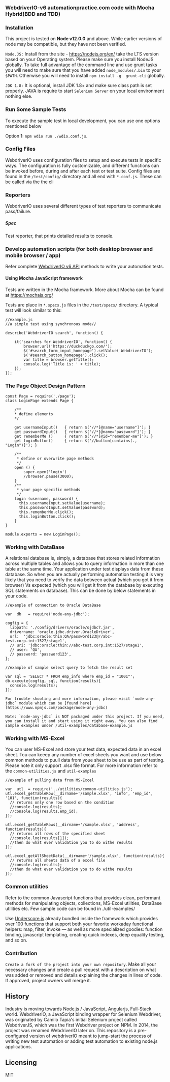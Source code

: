 ### WebdriverIO-v6 automationpractice.com code with Mocha Hybrid(BDD and TDD)

### Installation
This project is tested on **Node v12.0.0** and above.  While earlier versions of node may be compatible, but they have not been verified.

`Node.JS:` Install  from the site - https://nodejs.org/en/  take the LTS version based on your Operating system. Please make sure you install NodeJS globally. To take full advantage of the command line and use grunt tasks you will need to make sure that you have added `node_modules/.bin` to your `$PATH`.  Otherwise you will need to install `npm install -g  grunt-cli` globally.


`JDK 1.8:` It is optional, install JDK 1.8+ and make sure class path is set properly. JAVA is require to start `Selenium Server` on your local environment nothing else.


### Run Some Sample Tests

To execute the sample test in local development, you can use one options mentioned below

Option 1: `npm wdio run ./wdio.conf.js`.

### Config Files

WebdriverIO uses configuration files to setup and execute tests in specific ways.  The configuration is fully customizable, and different functions can be invoked before, during and after each test or test suite.  Config files are found in the `/test/config/` directory and all end with `*.conf.js`.  These can be called via the the cli

### Reporters

WebdriverIO uses several different types of test reporters to communicate pass/failure.

##### Spec

Test reporter, that prints detailed results to console.

### Develop automation scripts (for both desktop browser and mobile browser / app)

Refer complete [WebdriverIO v6 API](https://webdriver.io/docs/api.html) methods to write your automation tests.

#### Using Mocha JavaScript framework

Tests are written in the Mocha framework. More about Mocha can be found at  https://mochajs.org/

Tests are place in `*.specs.js` files in the `/test/specs/` directory. A typical test will look similar to this:
```
//example.js
//a simple test using synchronous mode//

describe('WebdriverIO search', function() {

    it('searches for WebdriverIO', function() {
        browser.url('https://duckduckgo.com/');
        $('#search_form_input_homepage').setValue('WebdriverIO');
        $('#search_button_homepage').click();
        var title = browser.getTitle();
        console.log('Title is: ' + title);
    });
});

```
### The Page Object Design Pattern

```
const Page = require('./page');
class LoginPage extends Page {

    /**
    * define elements
    */

    get usernameInput()   { return $('//*[@name="username"]'); }
    get passwordInput()   { return $('//*[@name="password"]'); }
    get rememberMe ()     { return $('//*[@id="remember-me"]'); }
    get loginButton()     { return $('//button[contains(., "Login")]'); }

    /**
     * define or overwrite page methods
     */
    open () {
        super.open('login')
        //browser.pause(3000);
    }
    /**
     * your page specific methods
     */
    login (username, password) {
      this.usernameInput.setValue(username);
      this.passwordInput.setValue(password);
      this.rememberMe.click();
      this.loginButton.click();
    }
}

module.exports = new LoginPage();

```

### Working with DataBase

A relational database is, simply, a database that stores related information across multiple tables and allows you to query information in more than one table at the same time. Your application under test displays data from these database. So when you are actually performing automation testing it is very likely that you need to verify the data between actual (which you got it from browser) Vs expected (which you will get it from the database by executing SQL statements on database). This can be done by below statements in your code.
```
//example of connection to Oracle DataBase

var  db   = require('node-any-jdbc');

cogfig = {
  libpath: './config/drivers/oracle/ojdbc7.jar',
  drivername: 'oracle.jdbc.driver.OracleDriver',
  url:  'jdbc:oracle:thin:QA/password123@//abc-test.corp.int:1527/stage1',
  // uri: 'jdbc:oracle:thin://abc-test.corp.int:1527/stage1',
  // user: 'QA',
  // password: 'password123',
};

//example of sample select query to fetch the result set

var sql = 'SELECT * FROM emp_info where emp_id = "1001"';
db.execute(cogfig, sql, function(results){
  console.log(results);
});

For trouble shooting and more information, please visit `node-any-jdbc` module which can be [found here](https://www.npmjs.com/package/node-any-jdbc)

Note: `node-any-jdbc` is NOT packaged under this project. If you need, you can install it and start using it right away. You can also find sample examples under /util-examples/database-example.js

```

### Working with MS-Excel

You can user MS-Excel and store your test data, expected data in an excel sheet. Tou can keeep any number of excel sheets you want and use below common methods to puull data from youe sheet to be use as part of testing.  Please note it only support .xlsx file format. For more information refer to the `common-utilities.js` and `util-examples`

```
//example of pulling data from MS-Excel

var  utl  = require('../utilities/common-utilities.js');
utl.excel_getTableRow(__dirname+'/sample.xlsx', 'info', 'emp_id', '101', function(results){
  // returns only one row based on the condition
  //console.log(results);
  //console.log(results.emp_id);
});

utl.excel_getTableRows(__dirname+'/sample.xlsx', 'address', function(results){
  // returns all rows of the specified sheet
  //console.log(results[1]);
  //then do what ever validation you to do withe results
});

utl.excel_getAllSheetData(__dirname+'/sample.xlsx', function(results){
  // returns all sheets data of a excel file
  //console.log(results);
  //then do what ever validation you to do withe results
});
```

### Common utilities

Refer to the common Javascript functions that provides clean, performant methods for manipulating objects, collections, MS-Excel utilities, DataBase utilities etc. Few sample code can be found in ./util-examples/

Use [Underscore.js](http://underscorejs.org/) already bundled inside the framework which provides over 100 functions that support both your favorite workaday functional helpers: map, filter, invoke — as well as more specialized goodies: function binding, javascript templating, creating quick indexes, deep equality testing, and so on.

### Contribution

`Create a fork of the project into your own repository`. Make all your necessary changes and create a pull request with a description on what was added or removed and details explaining the changes in lines of code. If approved, project owners will merge it.

## History

Industry is moving towards Node.js / JavaScript, Angularjs, Full-Stack world. WebdriverIO, a JavaScript binding wrapper for Selenium Webdriver, was originated by Camilo Tapia's initial Selenium project called WebdriverJS, which was the first Webdriver project on NPM. In 2014, the project was renamed WebdriverIO later on. This repository is a pre-configured version of webdriverIO meant to jump-start the process of writing new test automation or adding test automation to existing node.js applications.


## Licensing

MIT
